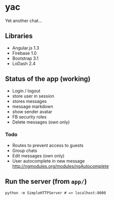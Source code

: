 yac
===

Yet another chat...

## Libraries

* Angular.js 1.3
* Firebase 1.0
* Bootstrap 3.1
* LoDash 2.4

## Status of the app (working)

* Login / logout
* store user in session
* stores messages
* message markdown
* show sender avatar
* FB security roles
* Delete messages (own only)

### Todo

* Routes to prevent access to guests
* Group chats
* Edit messages (own only)
* User autocomplete in new message http://ngmodules.org/modules/ngAutocomplete

## Run the server (from `app/`)

    python -m SimpleHTTPServer # => localhost:8000
